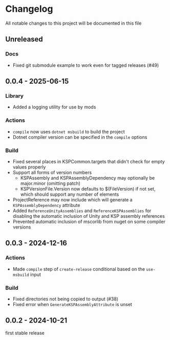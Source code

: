 # Changelog

All notable changes to this project will be documented in this file

## Unreleased

### Docs

- Fixed git submodule example to work even for tagged releases (#49)


## 0.0.4 - 2025-06-15

### Library

* Added a logging utility for use by mods

### Actions

* `compile` now uses `dotnet msbuild` to build the project
* Dotnet compiler version can be specified in the `compile` options

### Build

* Fixed several places in KSPCommon.targets that didn't check for empty values properly
* Support all forms of version numbers
  * KSPAssembly and KSPAssemblyDependency may optionally be major.minor (omitting patch)
  * KSPVersionFile.Version now defaults to $(FileVersion) if not set, which should support any number of elements
* ProjectReference may now include <KSPAssemblyName> which will generate a `KSPAssemblyDependency` attribute
* Added `ReferenceUnityAssemblies` and `ReferenceKSPAssemblies` for disabling the automatic inclusion of Unity and KSP assembly references
* Prevented automatic inclusion of mscorlib from nuget on some compiler versions


## 0.0.3 - 2024-12-16

### Actions

- Made `compile` step of `create-release` conditional based on the `use-msbuild` input

### Build

- Fixed directories not being copied to output (#38)
- Fixed error when `GenerateKSPAssemblyAttribute` is unset


## 0.0.2 - 2024-10-21

first stable release